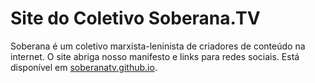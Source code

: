 # Site do Coletivo Soberana.TV
Soberana é um coletivo marxista-leninista de criadores de conteúdo na internet. 
O site abriga nosso manifesto e links para redes sociais. Está disponível em [soberanatv.github.io](https://soberanatv.github.io).
